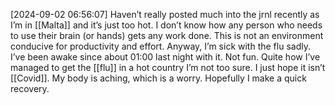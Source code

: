 [2024-09-02 06:56:07] Haven’t really posted much into the jrnl recently as I’m in [[Malta]] and it’s just too hot.
I don’t know how any person who needs to use their brain (or hands) gets any work done. This is not an environment conducive for productivity and effort. Anyway, I’m sick with the flu sadly. I’ve been awake since about 01:00 last night with it. Not fun. Quite how I’ve managed to get the [[flu]] in a hot country I’m not too sure. I just hope it isn’t [[Covid]]. My body is aching, which is a worry. Hopefully I make a quick recovery.
